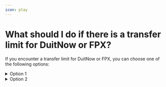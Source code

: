 ```yaml
---
icon: play
---
```


# What should I do if there is a transfer limit for DuitNow or FPX?

If you encounter a transfer limit for DuitNow or FPX, you can choose one of the following options:

<details>

<summary>Option 1</summary>

Download the supporting documents form from the platform before checkout to use as supporting documentation for a manual bank transfer. Then, upload the transfer receipt via the platform to complete the subscription request process.

</details>

<details>

<summary>Option 2</summary>

Issue a cheque and upload the deposit receipt via the platform to complete the subscription request process.

Platform Trustee Bank Details:

Bank: MAYBANK ISLAMIC

Account Name: UTMB FOR MYKAPITAL PLATFORM SDN BHD

Account No.: 564017002353

</details>

